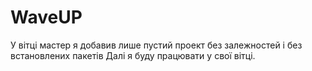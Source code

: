# WaveUP
У вітці мастер я добавив лише пустий проект без залежностей і без встановлених пакетів
Далі я буду працювати у свої вітці.
